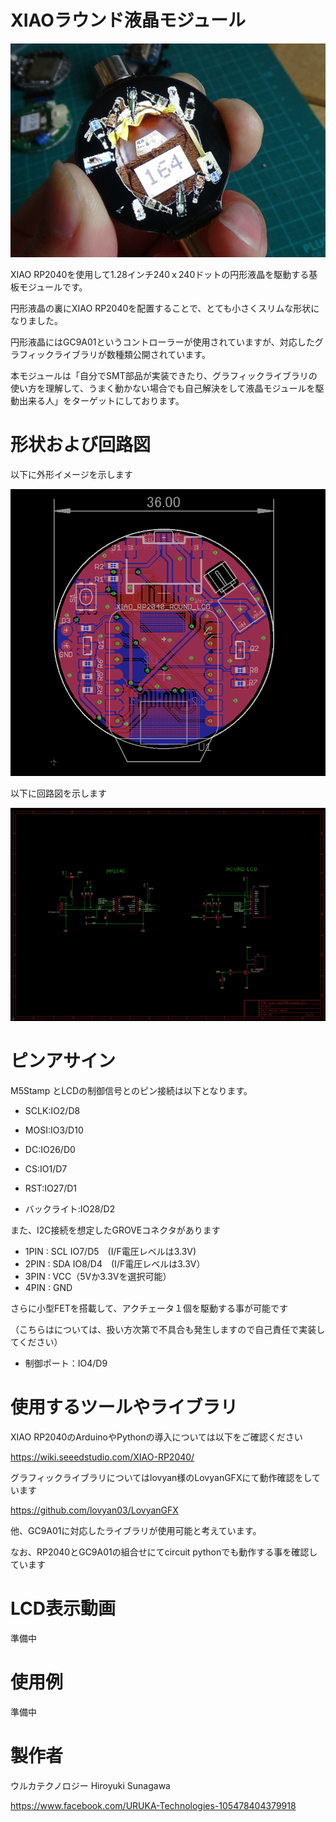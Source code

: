 # XIAOラウンド液晶モジュール

![](gaiken.jpg)

XIAO RP2040を使用して1.28インチ240ｘ240ドットの円形液晶を駆動する基板モジュールです。

円形液晶の裏にXIAO RP2040を配置することで、とても小さくスリムな形状になりました。

円形液晶にはGC9A01というコントローラーが使用されていますが、対応したグラフィックライブラリが数種類公開されています。

本モジュールは「自分でSMT部品が実装できたり、グラフィックライブラリの使い方を理解して、うまく動かない場合でも自己解決をして液晶モジュールを駆動出来る人」をターゲットにしております。



# 形状および回路図

以下に外形イメージを示します

![](pcb_image.png)



以下に回路図を示します

![](schematic.png)





# ピンアサイン

M5Stamp とLCDの制御信号とのピン接続は以下となります。

- SCLK:IO2/D8

- MOSI:IO3/D10

- DC:IO26/D0

- CS:IO1/D7

- RST:IO27/D1

- バックライト:IO28/D2

  

また、I2C接続を想定したGROVEコネクタがあります

- 1PIN : SCL  IO7/D5　(I/F電圧レベルは3.3V)
- 2PIN : SDA  IO8/D4　(I/F電圧レベルは3.3V）
- 3PIN : VCC（5Vか3.3Vを選択可能）
- 4PIN : GND 



さらに小型FETを搭載して、アクチェータ１個を駆動する事が可能です

（こちらはについては、扱い方次第で不具合も発生しますので自己責任で実装してください）

- 制御ポート：IO4/D9



# 使用するツールやライブラリ

XIAO RP2040のArduinoやPythonの導入については以下をご確認ください

https://wiki.seeedstudio.com/XIAO-RP2040/

グラフィックライブラリについてはlovyan様のLovyanGFXにて動作確認をしています

https://github.com/lovyan03/LovyanGFX

他、GC9A01に対応したライブラリが使用可能と考えています。

なお、RP2040とGC9A01の組合せにてcircuit pythonでも動作する事を確認しています





# LCD表示動画

準備中





# 使用例

準備中






# 製作者

ウルカテクノロジー
Hiroyuki Sunagawa

https://www.facebook.com/URUKA-Technologies-105478404379918
